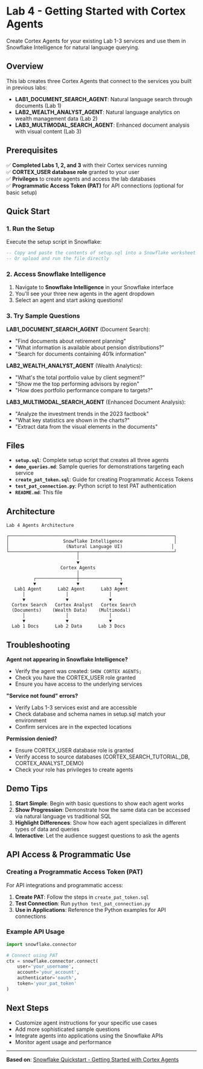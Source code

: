 # Lab 4 - Getting Started with Cortex Agents

Create Cortex Agents for your existing Lab 1-3 services and use them in Snowflake Intelligence for natural language querying.

## Overview

This lab creates three Cortex Agents that connect to the services you built in previous labs:

- **LAB1_DOCUMENT_SEARCH_AGENT**: Natural language search through documents (Lab 1)
- **LAB2_WEALTH_ANALYST_AGENT**: Natural language analytics on wealth management data (Lab 2)  
- **LAB3_MULTIMODAL_SEARCH_AGENT**: Enhanced document analysis with visual content (Lab 3)

## Prerequisites

✅ **Completed Labs 1, 2, and 3** with their Cortex services running  
✅ **CORTEX_USER database role** granted to your user  
✅ **Privileges** to create agents and access the lab databases  
✅ **Programmatic Access Token (PAT)** for API connections (optional for basic setup)

## Quick Start

### 1. Run the Setup

Execute the setup script in Snowflake:

```sql
-- Copy and paste the contents of setup.sql into a Snowflake worksheet
-- Or upload and run the file directly
```

### 2. Access Snowflake Intelligence

1. Navigate to **Snowflake Intelligence** in your Snowflake interface
2. You'll see your three new agents in the agent dropdown
3. Select an agent and start asking questions!

### 3. Try Sample Questions

**LAB1_DOCUMENT_SEARCH_AGENT** (Document Search):
- "Find documents about retirement planning"
- "What information is available about pension distributions?"
- "Search for documents containing 401k information"

**LAB2_WEALTH_ANALYST_AGENT** (Wealth Analytics):
- "What's the total portfolio value by client segment?"
- "Show me the top performing advisors by region"
- "How does portfolio performance compare to targets?"

**LAB3_MULTIMODAL_SEARCH_AGENT** (Enhanced Document Analysis):
- "Analyze the investment trends in the 2023 factbook"
- "What key statistics are shown in the charts?"
- "Extract data from the visual elements in the documents"

## Files

- **`setup.sql`**: Complete setup script that creates all three agents
- **`demo_queries.md`**: Sample queries for demonstrations targeting each service
- **`create_pat_token.sql`**: Guide for creating Programmatic Access Tokens
- **`test_pat_connection.py`**: Python script to test PAT authentication
- **`README.md`**: This file

## Architecture

```
Lab 4 Agents Architecture

┌─────────────────────────────────────────────────────────────┐
│                    Snowflake Intelligence                   │
│                     (Natural Language UI)                  │
└─────────────────────────┬───────────────────────────────────┘
                          │
                          ▼
                    Cortex Agents
                          │
          ┌───────────────┼───────────────┐
          ▼               ▼               ▼
   Lab1 Agent      Lab2 Agent      Lab3 Agent
      │               │               │
      ▼               ▼               ▼
  Cortex Search   Cortex Analyst   Cortex Search
  (Documents)    (Wealth Data)    (Multimodal)
      │               │               │
      ▼               ▼               ▼
  Lab 1 Docs      Lab 2 Data      Lab 3 Docs
```

## Troubleshooting

**Agent not appearing in Snowflake Intelligence?**
- Verify the agent was created: `SHOW CORTEX AGENTS;`
- Check you have the CORTEX_USER role granted
- Ensure you have access to the underlying services

**"Service not found" errors?**
- Verify Labs 1-3 services exist and are accessible
- Check database and schema names in setup.sql match your environment
- Confirm services are in the expected locations

**Permission denied?**
- Ensure CORTEX_USER database role is granted
- Verify access to source databases (CORTEX_SEARCH_TUTORIAL_DB, CORTEX_ANALYST_DEMO)
- Check your role has privileges to create agents

## Demo Tips

1. **Start Simple**: Begin with basic questions to show each agent works
2. **Show Progression**: Demonstrate how the same data can be accessed via natural language vs traditional SQL
3. **Highlight Differences**: Show how each agent specializes in different types of data and queries
4. **Interactive**: Let the audience suggest questions to ask the agents

## API Access & Programmatic Use

### Creating a Programmatic Access Token (PAT)

For API integrations and programmatic access:

1. **Create PAT**: Follow the steps in `create_pat_token.sql`
2. **Test Connection**: Run `python test_pat_connection.py`
3. **Use in Applications**: Reference the Python examples for API connections

### Example API Usage

```python
import snowflake.connector

# Connect using PAT
ctx = snowflake.connector.connect(
    user='your_username',
    account='your_account',
    authenticator='oauth',
    token='your_pat_token'
)
```

## Next Steps

- Customize agent instructions for your specific use cases
- Add more sophisticated sample questions
- Integrate agents into applications using the Snowflake APIs
- Monitor agent usage and performance

---

**Based on**: [Snowflake Quickstart - Getting Started with Cortex Agents](https://quickstarts.snowflake.com/guide/getting_started_with_cortex_agents/)
